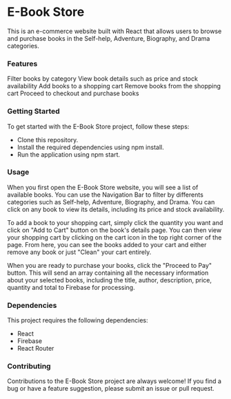 # E-Book Store

This is an e-commerce website built with React that allows users to browse and purchase books in the Self-help, Adventure, Biography, and Drama categories.

### Features
Filter books by category
View book details such as price and stock availability
Add books to a shopping cart
Remove books from the shopping cart
Proceed to checkout and purchase books

### Getting Started
To get started with the E-Book Store project, follow these steps:

 - Clone this repository.
 - Install the required dependencies using npm install.
 - Run the application using npm start.

### Usage
When you first open the E-Book Store website, you will see a list of available books. You can use the Navigation Bar to filter by differents categories such as Self-help, Adventure, Biography, and Drama. You can click on any book to view its details, including its price and stock availability.

To add a book to your shopping cart, simply click the quantity you want and click on "Add to Cart" button on the book's details page. You can then view your shopping cart by clicking on the cart icon in the top right corner of the page. From here, you can see the books added to your cart and either remove any book or just "Clean" your cart entirely.

When you are ready to purchase your books, click the "Proceed to Pay" button. This will send an array containing all the necessary information about your selected books, including the title, author, description, price, quantity and total to Firebase for processing.

### Dependencies
This project requires the following dependencies:

 - React
 - Firebase
 - React Router

### Contributing
Contributions to the E-Book Store project are always welcome! If you find a bug or have a feature suggestion, please submit an issue or pull request.